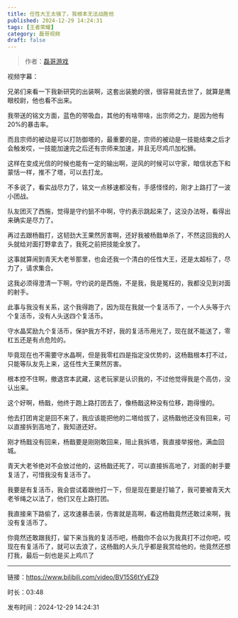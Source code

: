 ```yaml
---
title: 任性大王太强了，我根本无法战胜他
published: 2024-12-29 14:24:31
tags: [王者荣耀]
category: 磊哥视频
draft: false
---
```



> 作者：[磊哥游戏](https://space.bilibili.com/268941858?spm_id_from=333.788.upinfo.head.click)

视频字幕：

兄弟们来看一下我新研究的出装啊，这套出装脆的很，很容易就去世了，就算是鹰眼校尉，他也看不出来。

我带送的铭文方面，蓝色的带吸血，其他的有啥带啥，出宗师之力，是因为他有20%的暴击率。

而且宗师的被动是可以打防御塔的，最重要的是，宗师的被动是一技能结束之后才会触发哎，一技能加速完之后还有宗师来加速，并且无尽鸡爪加松狮。

这样在变成光信的时候也能有一定的输出啊，逆风的时候可以守家，暗信状态下和蒙恬一样，推不了塔，可以去打龙。

不多说了，看实战尽力了，铭文一点移速都没有，手感怪怪的，刚才上路打了一波小团战。

队友团灭了西施，觉得是守约狙不中啊，守约表示跳起来了，这没办法呀，看得出来确实是尽力了。

再过去跟杨戬打，这韧劲大王果然厉害啊，还好我被杨戬单杀了，不然这回我的人头就给对面打野拿去了，我死之前把技能全放了。

这事就算闹到青天大老爷那里，也会还我一个清白的任性大王，还是太超标了，尽力了，请求集合。

这我必须得澄清一下啊，守约说的是西施，不是我，我是冤枉的，我都没见到对面的射手。

此事与我没有关系，这个我得跑了，因为现在我就一个复活币了，一个人头等于六个复活币，没有人头送四个复活币。

守水晶奖励九个复活币，保护我方不好，我的复活币用光了，现在就不能送了，零杠五还是有点危险的。

毕竟现在也不需要守水晶啊，但是我零杠四是指定没优势的，这杨戬根本打不过，只能等队友先上来，这任性大王果然厉害。

根本控不住啊，撤退宫本武藏，这老玩家是认识我的，不过他觉得我是个高仿，没认出来。

这个好啊，杨戬，他终于跑上路打团去了，像杨戬这种没有位移，跑得慢的。

他去打团肯定是回不来了，我应该能把他的二塔给拔了，这杨戬他还没有回来，可以直接拆到高地了，我知道还好。

刚才杨戬没有回来，杨戬要是刚刚敢回来，阻止我拆塔，我直接举报他，满血回城。

青天大老爷绝对不会放过他的，这杨戬还死了，可以直接拆高地了，对面的射手要复活了，可惜我没有复活币了。

我要是有复活币，我会尝试着跟他打一下，但是现在要是打输了，我可要被青天大老爷绳之以法了，他们又在上路打团。

我直接来下路偷了，这攻速暴击装，伤害就是高啊，看这杨戬竟然还敢过来啊，我没有复活币了。

你竟然还敢跟我打，留下来当我的复活币吧，杨戬你不会以为我真打不过你吧，哎现在有复活币了，就可以去浪了，这杨戬的人头几乎都是我赏给他的，他竟然还想打我，最后一刻也是买上鸡爪了

---

链接：https://www.bilibili.com/video/BV15S6tYyEZ9

时长：03:48

发布时间：2024-12-29 14:24:31
